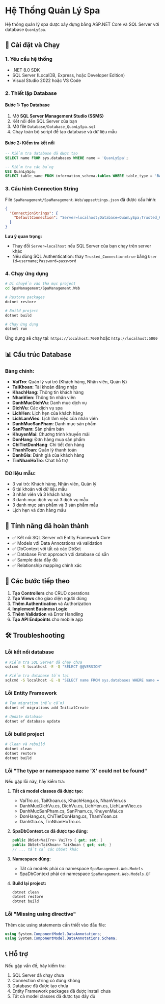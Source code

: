 # Hệ Thống Quản Lý Spa

Hệ thống quản lý spa được xây dựng bằng ASP.NET Core và SQL Server với database `QuanLySpa`.

## 🚀 Cài đặt và Chạy

### 1. Yêu cầu hệ thống

- .NET 8.0 SDK
- SQL Server (LocalDB, Express, hoặc Developer Edition)
- Visual Studio 2022 hoặc VS Code

### 2. Thiết lập Database

#### Bước 1: Tạo Database

1. Mở **SQL Server Management Studio (SSMS)**
2. Kết nối đến SQL Server của bạn
3. Mở file `Database/Database_QuanLySpa.sql`
4. Chạy toàn bộ script để tạo database và dữ liệu mẫu

#### Bước 2: Kiểm tra kết nối

```sql
-- Kiểm tra database đã được tạo
SELECT name FROM sys.databases WHERE name = 'QuanLySpa';

-- Kiểm tra các bảng
USE QuanLySpa;
SELECT table_name FROM information_schema.tables WHERE table_type = 'BASE TABLE';
```

### 3. Cấu hình Connection String

File `SpaManagement/SpaManagement.Web/appsettings.json` đã được cấu hình:

```json
{
  "ConnectionStrings": {
    "DefaultConnection": "Server=localhost;Database=QuanLySpa;Trusted_Connection=true;TrustServerCertificate=true;MultipleActiveResultSets=true"
  }
}
```

**Lưu ý quan trọng:**

- Thay đổi `Server=localhost` nếu SQL Server của bạn chạy trên server khác
- Nếu dùng SQL Authentication: thay `Trusted_Connection=true` bằng `User Id=username;Password=password`

### 4. Chạy ứng dụng

```bash
# Di chuyển vào thư mục project
cd SpaManagement/SpaManagement.Web

# Restore packages
dotnet restore

# Build project
dotnet build

# Chạy ứng dụng
dotnet run
```

Ứng dụng sẽ chạy tại: `https://localhost:7000` hoặc `http://localhost:5000`

## 📊 Cấu trúc Database

### Bảng chính:

- **VaiTro**: Quản lý vai trò (Khách hàng, Nhân viên, Quản lý)
- **TaiKhoan**: Tài khoản đăng nhập
- **KhachHang**: Thông tin khách hàng
- **NhanVien**: Thông tin nhân viên
- **DanhMucDichVu**: Danh mục dịch vụ
- **DichVu**: Các dịch vụ spa
- **LichHen**: Lịch hẹn của khách hàng
- **LichLamViec**: Lịch làm việc của nhân viên
- **DanhMucSanPham**: Danh mục sản phẩm
- **SanPham**: Sản phẩm bán
- **KhuyenMai**: Chương trình khuyến mãi
- **DonHang**: Đơn hàng mua sản phẩm
- **ChiTietDonHang**: Chi tiết đơn hàng
- **ThanhToan**: Quản lý thanh toán
- **DanhGia**: Đánh giá của khách hàng
- **TinNhanHoTro**: Chat hỗ trợ

### Dữ liệu mẫu:

- 3 vai trò: Khách hàng, Nhân viên, Quản lý
- 6 tài khoản với dữ liệu mẫu
- 3 nhân viên và 3 khách hàng
- 3 danh mục dịch vụ và 3 dịch vụ mẫu
- 3 danh mục sản phẩm và 3 sản phẩm mẫu
- Lịch hẹn và đơn hàng mẫu

## 🔧 Tính năng đã hoàn thành

- ✅ Kết nối SQL Server với Entity Framework Core
- ✅ Models với Data Annotations và validation
- ✅ DbContext với tất cả các DbSet
- ✅ Database First approach với database có sẵn
- ✅ Sample data đầy đủ
- ✅ Relationship mapping chính xác

## 📝 Các bước tiếp theo

1. **Tạo Controllers** cho CRUD operations
2. **Tạo Views** cho giao diện người dùng
3. **Thêm Authentication** và Authorization
4. **Implement Business Logic**
5. **Thêm Validation** và Error Handling
6. **Tạo API Endpoints** cho mobile app

## 🛠️ Troubleshooting

### Lỗi kết nối database

```bash
# Kiểm tra SQL Server đã chạy chưa
sqlcmd -S localhost -E -Q "SELECT @@VERSION"

# Kiểm tra database tồn tại
sqlcmd -S localhost -E -Q "SELECT name FROM sys.databases WHERE name = 'QuanLySpa'"
```

### Lỗi Entity Framework

```bash
# Tạo migration (nếu cần)
dotnet ef migrations add InitialCreate

# Update database
dotnet ef database update
```

### Lỗi build project

```bash
# Clean và rebuild
dotnet clean
dotnet restore
dotnet build
```

### Lỗi "The type or namespace name 'X' could not be found"

Nếu gặp lỗi này, hãy kiểm tra:

1. **Tất cả model classes đã được tạo:**

   - VaiTro.cs, TaiKhoan.cs, KhachHang.cs, NhanVien.cs
   - DanhMucDichVu.cs, DichVu.cs, LichHen.cs, LichLamViec.cs
   - DanhMucSanPham.cs, SanPham.cs, KhuyenMai.cs
   - DonHang.cs, ChiTietDonHang.cs, ThanhToan.cs
   - DanhGia.cs, TinNhanHoTro.cs

2. **SpaDbContext.cs đã được tạo đúng:**

   ```csharp
   public DbSet<VaiTro> VaiTro { get; set; }
   public DbSet<TaiKhoan> TaiKhoan { get; set; }
   // ... tất cả các DbSet khác
   ```

3. **Namespace đúng:**

   - Tất cả models phải có namespace `SpaManagement.Web.Models`
   - SpaDbContext phải có namespace `SpaManagement.Web.Models.EF`

4. **Build lại project:**
   ```bash
   dotnet clean
   dotnet restore
   dotnet build
   ```

### Lỗi "Missing using directive"

Thêm các using statements cần thiết vào đầu file:

```csharp
using System.ComponentModel.DataAnnotations;
using System.ComponentModel.DataAnnotations.Schema;
```

## 📞 Hỗ trợ

Nếu gặp vấn đề, hãy kiểm tra:

1. SQL Server đã chạy chưa
2. Connection string có đúng không
3. Database đã được tạo chưa
4. Entity Framework packages đã được install chưa
5. Tất cả model classes đã được tạo đầy đủ
